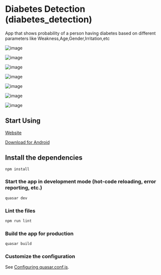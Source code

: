 # Diabetes Detection (diabetes_detection)

App that shows probability of a person having diabetes based on different parameters like Weakness,Age,Gender,Irritation,etc

![image](https://user-images.githubusercontent.com/33615252/98252088-8c5b8000-1f9f-11eb-9743-fb0581997faa.png)


![image](https://user-images.githubusercontent.com/33615252/98252369-d93f5680-1f9f-11eb-8b68-0caf225e6971.png)


![image](https://user-images.githubusercontent.com/33615252/98252442-f542f800-1f9f-11eb-88b5-3ff58b9e5999.png)


![image](https://user-images.githubusercontent.com/33615252/98252492-0429aa80-1fa0-11eb-9a11-a3c774baa29e.png)


![image](https://user-images.githubusercontent.com/33615252/98252530-11469980-1fa0-11eb-8eab-7dbed7123479.png)


![image](https://user-images.githubusercontent.com/33615252/98252587-215e7900-1fa0-11eb-86ac-1c52b91dabfc.png)


![image](https://user-images.githubusercontent.com/33615252/98252647-31765880-1fa0-11eb-872e-ed4e2eaaf3bc.png)



## Start Using

[Website](https://diabetes-detection.netlify.app/)

[Download for Android](https://srv-store3.gofile.io/download/Mx5WKS/diabetes_detection.apk)



## Install the dependencies
```bash
npm install
```

### Start the app in development mode (hot-code reloading, error reporting, etc.)
```bash
quasar dev
```

### Lint the files
```bash
npm run lint
```

### Build the app for production
```bash
quasar build
```

### Customize the configuration
See [Configuring quasar.conf.js](https://quasar.dev/quasar-cli/quasar-conf-js).
